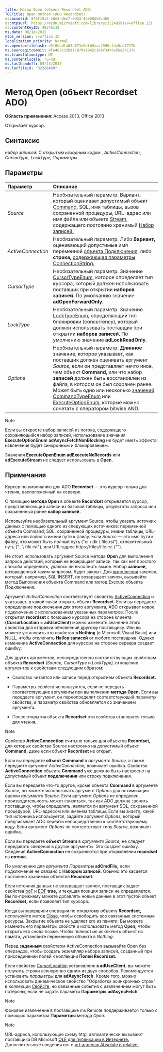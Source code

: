 ```yaml
---
title: Метод Open (объект Recordset ADO)
TOCTitle: Open method (ADO Recordset)
ms:assetid: 87ef19a4-28e1-dec7-ed33-4ae500b9c460
ms:mtpsurl: https://msdn.microsoft.com/library/JJ249591(v=office.15)
ms:contentKeyID: 48546119
ms.date: 09/18/2015
mtps_version: v=office.15
localization_priority: Normal
ms.openlocfilehash: e5f8dbdfa61a671e2efb9aac2596cfda5cd1727b
ms.sourcegitcommit: 8fe462c32b91c87911942c188f3445e85a54137c
ms.translationtype: MT
ms.contentlocale: ru-RU
ms.lasthandoff: 04/23/2019
ms.locfileid: "32288408"
---
```

# <a name="open-method-ado-recordset"></a>Метод Open (объект Recordset ADO)

**Область применения**: Access 2013, Office 2013

Открывает курсор.

## <a name="syntax"></a>Синтаксис

*набор записей.* С *открытым исходным* кодом , *ActiveConnection*, *CursorType*, *LockType*, *Параметры*

## <a name="parameters"></a>Параметры

|Параметр|Описание|
|:--------|:----------|
|*Source* |Необязательный параметр. Вариант, который оценивает допустимый объект [Command,](command-object-ado.md) SQL, имя таблицы, вызов сохраненной процедуры, URL-адрес или имя файла или объекта [Stream,](stream-object-ado.md) содержащего постоянно хранимый [Набор записей.](recordset-object-ado.md) |
|*ActiveConnection* |Необязательный параметр. Либо **Вариант,** оценивающий допустимые имя переменной [объекта Подключения,](connection-object-ado.md) либо **строка,** [содержающая параметры ConnectionString.](connectionstring-property-ado.md)|
|*CursorType* |Необязательный параметр. Значение [CursorTypeEnum,](cursortypeenum.md) которое определяет тип курсора, который должен использовать поставщик при открытии **наборов записей.** По умолчанию значение **adOpenForwardOnly**.|
|*LockType* |Необязательный параметр. Значение [LockTypeEnum,](locktypeenum.md) определяющий тип блокировки (concurrency), который должен использовать поставщик при открытии **наборов записей.** По умолчанию значение **adLockReadOnly**.|
|*Options* |Необязательный параметр. **Длинное** значение, которое указывает, как поставщик должен оценивать аргумент *Source,* если он представляет нечто иное, чем объект **Command,** или что набор **записей** должен быть восстановлен из файла, в котором он был сохранен ранее. Может быть одно или несколько [значений CommandTypeEnum](commandtypeenum.md) или [ExecuteOptionEnum,](executeoptionenum.md) которые можно сочетать с оператором bitwise AND.|

> [!NOTE]
> Если вы  откроете набор  записей из потока, содержащего сохраняющийся набор записей, использование значения **ExecuteOptionEnum** **adAsyncFetchNonBlocking** не будет иметь эффекта; извлечение будет синхронным и блокированием.

Значения **ExecuteOpenEnum** **adExecuteNoRecords** или **adExecuteStream** не следует использовать в **Open.**

## <a name="remarks"></a>Примечания

Курсор по умолчанию для ADO **Recordset** — это курсор только для чтения, расположенный на сервере.

С помощью **метода Open** в объекте **Recordset** открывается курсор, представляюющий записи из базовой таблицы, результаты запроса или сохраненный ранее **набор записей.**

Используйте необязательный аргумент Source, чтобы указать  источник данных с помощью одного из следующих источников: переменной объекта Command, SQL, сохраненной процедуры, имени таблицы, URL-адреса или полного имени пути к файлу.  Если *Source* — это имя пути к файлу, это может быть полный путь ("c: \\ dir \\ file.rst"), относительный путь (".. \\ file.rst"), или URL-адрес https://files/file.rst ("").

Не стоит использовать аргумент Source  метода **Open** для выполнения запроса действий, который не возвращает записи, так как нет простого способа определить, удалось ли выполнить вызов. Набор **записей,** возвращенный таким запросом, будет закрыт. Для [выполнения](https://docs.microsoft.com/office/vba/access/concepts/miscellaneous/execute-method-ado-command) запроса, который, [](https://docs.microsoft.com/office/vba/access/concepts/miscellaneous/execute-method-ado-connection) например,  SQL INSERT, не возвращает записи, вызывайте метод Выполнения объекта Command или метод Execute объекта Подключения. 

Аргумент *ActiveConnection* соответствует свойству [ActiveConnection](activeconnection-property-ado.md) и указывает, в какой связи открыть объект **Recordset.** Если вы передаете определение подключения для этого аргумента, ADO открывает новое подключение с использованием указанных параметров. После открытия **recordset** с помощью курсора на стороне клиента **(CursorLocation**  =  **adUseClient)** можно изменить значение этого свойства для отправки обновлений другому поставщику. Или вы можете установить это свойство **в Nothing** (в Microsoft Visual Basic) или NULL, чтобы отключить **Набор записей** от любого поставщика. Однако изменение **ActiveConnection** для курсора на стороне сервера создает ошибку.

Для других аргументов, непосредственно соответствующих свойствам объекта **Recordset** *(Source,* *CursorType* и *LockType),* отношение аргументов к свойствам следующим образом:

- Свойство читается или записи перед открытием объекта **Recordset.**

- Параметры свойств используются, если не передать соответствующие аргументы при выполнении **метода Open.** Если вы передаете аргумент, он переопределит соответствующий параметр свойства, и параметр свойства обновляется со значением аргумента.

- После открытия объекта **Recordset** эти свойства становятся только для чтения.

> [!NOTE]
> Свойство **ActiveConnection** считыно только [](source-property-ado-recordset.md) для объектов **Recordset,** для которых свойство Source настроено на допустимый объект **Command,** даже если объект **Recordset** не открыт.

Если вы передаете **объект Command** в *аргументе Source,* а также передаете аргумент *ActiveConnection,* возникает ошибка. Свойство **ActiveConnection** объекта **Command** уже должно быть настроено на допустимый объект **подключения** или строку подключения.

Если вы передаете что-то другое, кроме объекта **Command** в аргументе *Source,* вы можете использовать аргумент *Options* для оптимизации оценки *аргумента Source.* Если аргумент *Options* не определен, производительность может снизиться, так как ADO должна звонить поставщику, чтобы определить, является ли аргумент SQL, сохраненной процедурой, URL-адресом или именем таблицы. Если вы *знаете,* какой тип источника используется, задайте аргумент *Options,* который предписывает ADO перейти непосредственно к соответствующему коду. Если аргумент *Options* не соответствует типу *Source,* возникает ошибка.

Если вы передаете **объект Stream** в *аргументе Source,* не следует передавать сведения в другие аргументы. Это создает ошибку. Сведения **ActiveConnection** не сохраняются при открывлении **recordset** из **потока.**

По умолчанию для *аргумента Параметры* **adCmdFile,** если подключение не связано с **Набором записей.** Обычно это касается постоянно хранимых объектов **Recordset.**

Если источник данных не возвращает записи, поставщик задает свойства [boF](bof-eof-properties-ado.md) и [EOF](bof-eof-properties-ado.md) **true,** и текущая позиция записи не определяется. Вы по-прежнему можете добавлять новые данные в этот пустой объект **Recordset,** если позволяет тип курсора.

Когда вы завершили операции по открытому объекту **Recordset,** используйте метод [Close,](close-method-ado.md) чтобы освободить все связанные системные ресурсы. Закрытие объекта не удаляет его из памяти; Вы можете изменить его параметры свойств и использовать метод **Open,** чтобы открыть его снова позже. Чтобы полностью исключить объект из памяти, установите переменную объекта *в Nothing*.

Перед **заданным** свойством ActiveConnection вызывайте Open без операндов, чтобы создать экземпляр набора записей, созданный при присоединении полей к коллекции   **Полей Recordset.** [](fields-collection-ado.md)

Если свойство [CursorLocation](cursorlocation-property-ado.md) установлено **в adUseClient,** вы можете получить строки асинхронно одним из двух способов. Рекомендуется установить *параметры* для **adAsyncFetch.** Кроме того, можно использовать динамическое свойство "Обработка асинхронных строк" в коллекции [Свойств,](properties-collection-ado.md) но связанные события с извлечением могут быть потеряны, если не задать параметр **Параметры** **adAsyncFetch**.

> [!NOTE]
> Фоновое извлечение в поставщике ms Remote поддерживается только с помощью параметра **Параметры** метода *Open.*

> [!NOTE]
> URL-адреса, использующие схему http, автоматически вызывают поставщика DB Microsoft [OLE для публикации в Интернете.](microsoft-ole-db-provider-for-internet-publishing.md) Дополнительные сведения см. в [url-адресах Absolute и relative.](absolute-and-relative-urls.md)



